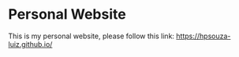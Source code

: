 # Personal Website

This is my personal website, please follow this link: https://hpsouza-luiz.github.io/
